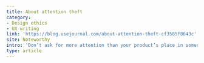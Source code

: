 ```yaml
---
title: About attention theft
category:
- Design ethics
- UX writing
link: 'https://blog.usejournal.com/about-attention-theft-cf3585f8643c'
site: Noteworthy
intro: 'Don’t ask for more attention than your product’s place in someone’s life warrants. Whatever you do as a high-capacity knowledge worker to preserve your attention for the tasks that need it most, practice the same respect for your users’ attention.'
type: article
---
```






